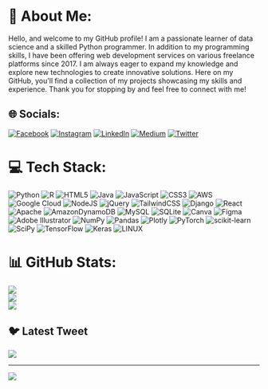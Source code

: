 # 💫 About Me:
Hello, and welcome to my GitHub profile! I am a passionate learner of data science and a skilled Python programmer. In addition to my programming skills, I have been offering web development services on various freelance platforms since 2017. I am always eager to expand my knowledge and explore new technologies to create innovative solutions. Here on my GitHub, you'll find a collection of my projects showcasing my skills and experience. Thank you for stopping by and feel free to connect with me!


## 🌐 Socials:
[![Facebook](https://img.shields.io/badge/Facebook-%231877F2.svg?logo=Facebook&logoColor=white)](https://facebook.com/arslanr369) [![Instagram](https://img.shields.io/badge/Instagram-%23E4405F.svg?logo=Instagram&logoColor=white)](https://instagram.com/arslanr369) [![LinkedIn](https://img.shields.io/badge/LinkedIn-%230077B5.svg?logo=linkedin&logoColor=white)](https://linkedin.com/in/arslanr369) [![Medium](https://img.shields.io/badge/Medium-12100E?logo=medium&logoColor=white)](https://medium.com/@arslanr369) [![Twitter](https://img.shields.io/badge/Twitter-%231DA1F2.svg?logo=Twitter&logoColor=white)](https://twitter.com/arslanr369) 

# 💻 Tech Stack:
![Python](https://img.shields.io/badge/python-3670A0?style=plastic&logo=python&logoColor=ffdd54) ![R](https://img.shields.io/badge/r-%23276DC3.svg?style=plastic&logo=r&logoColor=white) ![HTML5](https://img.shields.io/badge/html5-%23E34F26.svg?style=plastic&logo=html5&logoColor=white) ![Java](https://img.shields.io/badge/java-%23ED8B00.svg?style=plastic&logo=java&logoColor=white) ![JavaScript](https://img.shields.io/badge/javascript-%23323330.svg?style=plastic&logo=javascript&logoColor=%23F7DF1E) ![CSS3](https://img.shields.io/badge/css3-%231572B6.svg?style=plastic&logo=css3&logoColor=white) ![AWS](https://img.shields.io/badge/AWS-%23FF9900.svg?style=plastic&logo=amazon-aws&logoColor=white) ![Google Cloud](https://img.shields.io/badge/Google%20Cloud-%234285F4.svg?style=plastic&logo=google-cloud&logoColor=white) ![NodeJS](https://img.shields.io/badge/node.js-6DA55F?style=plastic&logo=node.js&logoColor=white) ![jQuery](https://img.shields.io/badge/jquery-%230769AD.svg?style=plastic&logo=jquery&logoColor=white) ![TailwindCSS](https://img.shields.io/badge/tailwindcss-%2338B2AC.svg?style=plastic&logo=tailwind-css&logoColor=white) ![Django](https://img.shields.io/badge/django-%23092E20.svg?style=plastic&logo=django&logoColor=white) ![React](https://img.shields.io/badge/react-%2320232a.svg?style=plastic&logo=react&logoColor=%2361DAFB) ![Apache](https://img.shields.io/badge/apache-%23D42029.svg?style=plastic&logo=apache&logoColor=white) ![AmazonDynamoDB](https://img.shields.io/badge/Amazon%20DynamoDB-4053D6?style=plastic&logo=Amazon%20DynamoDB&logoColor=white) ![MySQL](https://img.shields.io/badge/mysql-%2300f.svg?style=plastic&logo=mysql&logoColor=white) ![SQLite](https://img.shields.io/badge/sqlite-%2307405e.svg?style=plastic&logo=sqlite&logoColor=white) ![Canva](https://img.shields.io/badge/Canva-%2300C4CC.svg?style=plastic&logo=Canva&logoColor=white) 	![Figma](https://img.shields.io/badge/figma-%23F24E1E.svg?style=plastic&logo=figma&logoColor=white) ![Adobe Illustrator](https://img.shields.io/badge/adobeillustrator-%23FF9A00.svg?style=plastic&logo=adobeillustrator&logoColor=white) ![NumPy](https://img.shields.io/badge/numpy-%23013243.svg?style=plastic&logo=numpy&logoColor=white) ![Pandas](https://img.shields.io/badge/pandas-%23150458.svg?style=plastic&logo=pandas&logoColor=white) ![Plotly](https://img.shields.io/badge/Plotly-%233F4F75.svg?style=plastic&logo=plotly&logoColor=white) ![PyTorch](https://img.shields.io/badge/PyTorch-%23EE4C2C.svg?style=plastic&logo=PyTorch&logoColor=white) ![scikit-learn](https://img.shields.io/badge/scikit--learn-%23F7931E.svg?style=plastic&logo=scikit-learn&logoColor=white) ![SciPy](https://img.shields.io/badge/SciPy-%230C55A5.svg?style=plastic&logo=scipy&logoColor=%white) ![TensorFlow](https://img.shields.io/badge/TensorFlow-%23FF6F00.svg?style=plastic&logo=TensorFlow&logoColor=white) ![Keras](https://img.shields.io/badge/Keras-%23D00000.svg?style=plastic&logo=Keras&logoColor=white) ![LINUX](https://img.shields.io/badge/Linux-FCC624?style=plastic&logo=linux&logoColor=black)
# 📊 GitHub Stats:
![](https://github-readme-stats.vercel.app/api?username=arslanr369&theme=react&hide_border=false&include_all_commits=true&count_private=true)<br/>
![](https://github-readme-streak-stats.herokuapp.com/?user=arslanr369&theme=react&hide_border=false)<br/>
![](https://github-readme-stats.vercel.app/api/top-langs/?username=arslanr369&theme=react&hide_border=false&include_all_commits=true&count_private=true&layout=compact)

## 🐦 Latest Tweet
[![](https://gtce.itsvg.in/api?username=arslanr369)](https://github.com/VishwaGauravIn/github-twitter-card-embed)

---
[![](https://visitcount.itsvg.in/api?id=arslanr369&icon=1&color=1)](https://visitcount.itsvg.in)

